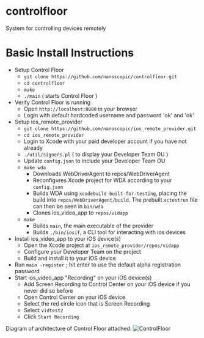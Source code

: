 # controlfloor
System for controlling devices remotely

# Basic Install Instructions
* Setup Control Floor  
  * `git clone https://github.com/nanoscopic/controlfloor.git`  
  * `cd controlfloor`  
  * `make`
  * `./main` ( starts Control Floor )
* Verify Control Floor is running
  * Open `http://localhost:8080` in your browser
  * Login with default hardcoded username and password 'ok' and 'ok'
* Setup ios_remote_provider
  * `git clone https://github.com/nanoscopic/ios_remote_provider.git`  
  * `cd ios_remote_provider`  
  * Login to Xcode with your paid developer account if you have not already  
  * `./util/signers.pl` ( to display your Developer Team OU )  
  * Update `config.json` to include your Developer Team OU  
  * `make wda`  
    * Downloads WebDriverAgent to repos/WebDriverAgent  
    * Reconfigures Xcode project for WDA according to your `config.json`  
    * Builds WDA using `xcodebuild built-for-testing`, placing the build into `repos/WebDriverAgent/build`. The prebuilt `xctestrun` file can then be seen in `bin/wda`  
    * Clones ios_video_app to `repos/vidapp`
  * `make`
    * Builds `main`, the main executable of the provider  
    * Builds `./bin/iosif`, a CLI tool for interacting with ios devices
* Install ios_video_app to your iOS device(s)
  * Open the Xcode project at `ios_remote_provider/repos/vidapp`  
  * Configure your Developer Team on the project  
  * Build and install it to your iOS device
* Run `main -register` ; hit enter to use the default alpha registration password  
* Start ios_video_app "Recording" on your iOS device(s)
  * Add Screen Recording to Control Center on your iOS device if you never did so before  
  * Open Control Center on your iOS device  
  * Select the red circle icon that is Screen Recording  
  * Select `vidtest2`  
  * Click `Start Recording`

Diagram of architecture of Control Floor attached.
![ControlFloor](https://user-images.githubusercontent.com/905365/106125382-f30cb780-6110-11eb-9db1-d74b289205fd.png)
